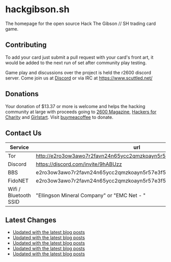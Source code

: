 # hackgibson.sh
The homepage for the open source Hack The Gibson // SH trading card game.


## Contributing

To add your card just submit a pull request with your card's front art, it would be added to the next run of set after community play testing.

Game play and discussions over the project is held the r2600 discord server. Come join us at [Discord](https://discord.com/invite/9hABUzz) or via IRC at https://www.scuttled.net/


## Donations

Your donation of $13.37 or more is welcome and helps the hacking community at large with proceeds going to [2600 Magazine](https://2600.com/), [Hackers for Charity](https://hackersforcharity.org) and [Girlstart](https://girlstart.org).  Visit [buymeacoffee](https://www.buymeacoffee.com/hackgibson.sh) to donate.


## Contact Us

Service | url
-|-
Tor | http://e2ro3ow3awo7r2favn24n65ycc2qmzkoayn5r57e3f56nvjwdcgg32ad.onion
Discord | https://discord.com/invite/9hABUzz
BBS | e2ro3ow3awo7r2favn24n65ycc2qmzkoayn5r57e3f56nvjwdcgg32ad.onion:23
FidoNET | e2ro3ow3awo7r2favn24n65ycc2qmzkoayn5r57e3f56nvjwdcgg32ad.onion:24554
Wifi / Bluetooth SSID | "Ellingson Mineral Company" or "EMC Net - <fidonet address>"

## Latest Changes
<!-- BLOG-POST-LIST:START -->
- [Updated with the latest blog posts](https://github.com/DFW2600/hackgibson.sh/commit/07e0b88425ef82d391b4a8595f23854a98b90c96)
- [Updated with the latest blog posts](https://github.com/DFW2600/hackgibson.sh/commit/f30967266748ed2cfb059fdfe352d5ae78297817)
- [Updated with the latest blog posts](https://github.com/DFW2600/hackgibson.sh/commit/5a94ac854291e9a1d69c6e838f80d0fd7470d6f2)
- [Updated with the latest blog posts](https://github.com/DFW2600/hackgibson.sh/commit/3eee09c8a310d03a177226af8334509f0303de38)
- [Updated with the latest blog posts](https://github.com/DFW2600/hackgibson.sh/commit/7cc01f80de8d2486f193cc594b4d4b4549648b6e)
<!-- BLOG-POST-LIST:END -->
